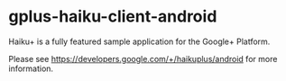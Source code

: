 gplus-haiku-client-android
==========================
Haiku+ is a fully featured sample application for the Google+ Platform.

Please see https://developers.google.com/+/haikuplus/android for more information.
